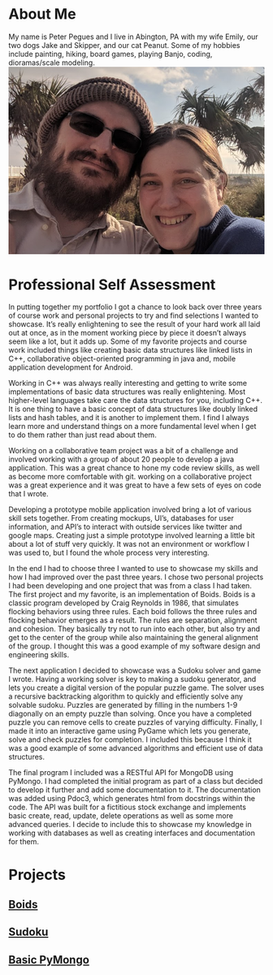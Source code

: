 # About Me
My name is Peter Pegues and I live in Abington, PA with my wife Emily, our two dogs Jake and Skipper, and our cat Peanut. 
Some of my hobbies include painting, hiking, board games, playing Banjo, coding, dioramas/scale modeling.
![picture of me](./profilePicture.png)
# Professional Self Assessment
In putting together my portfolio I got a chance to look back over three years of course work and personal projects to try and find selections I wanted to showcase. It’s really enlightening to see the result of your hard work all laid out at once, as in the moment working piece by piece it doesn’t always seem like a lot, but it adds up. Some of my favorite projects and course work included things like creating basic data structures like linked lists in C++, collaborative object-oriented programming in java and, mobile application development for Android. 

Working in C++ was always really interesting and getting to write some implementations of basic data structures was really enlightening. Most higher-level languages take care the data structures for you, including C++. It is one thing to have a basic concept of data structures like doubly linked lists and hash tables, and it is another to implement them. I find I always learn more and understand things on a more fundamental level when I get to do them rather than just read about them. 

Working on a collaborative team project was a bit of a challenge and involved working with a group of about 20 people to develop a java application. This was a great chance to hone my code review skills, as well as become more comfortable with git. working on a collaborative project was a great experience and it was great to have a few sets of eyes on code that I wrote.

Developing a prototype mobile application involved bring a lot of various skill sets together. From creating mockups, UI’s, databases for user information, and API’s to interact with outside services like twitter and google maps. Creating just a simple prototype involved learning a little bit about a lot of stuff very quickly. It was not an environment or workflow I was used to, but I found the whole process very interesting.

 In the end I had to choose three I wanted to use to showcase my skills and how I had improved over the past three years. I chose two personal projects I had been developing and one project that was from a class I had taken. The first project and my favorite, is an implementation of Boids. Boids is a classic program developed by Craig Reynolds in 1986, that simulates flocking behaviors using three rules. Each boid follows the three rules and flocking behavior emerges as a result. The rules are separation, alignment and cohesion. They basically try not to run into each other, but also try and get to the center of the group while also maintaining the general alignment of the group. I thought this was a good example of my software design and engineering skills. 

The next application I decided to showcase was a Sudoku solver and game I wrote. Having a working solver is key to making a sudoku generator, and lets you create a digital version of the popular puzzle game. The solver uses a recursive backtracking algorithm to quickly and efficiently solve any solvable sudoku. Puzzles are generated by filling in the numbers 1-9 diagonally on an empty puzzle than solving. Once you have a completed puzzle you can remove cells to create puzzles of varying difficulty. Finally, I made it into an interactive game using PyGame which lets you generate, solve and check puzzles for completion. I included this because I think it was a good example of some advanced algorithms and efficient use of data structures.

The final program I included was a RESTful API for MongoDB using PyMongo. I had completed the initial program as part of a class but decided to develop it further and add some documentation to it. The documentation was added using Pdoc3, which generates html from docstrings within the code. The API was built for a fictitious stock exchange and implements basic create, read, update, delete operations as well as some more advanced queries. I decide to include this to showcase my knowledge in working with databases as well as creating interfaces and documentation for them.

# Projects

## [Boids](/projects/boids/boids)

## [Sudoku](/projects/sudoku/sudoku)

## [Basic PyMongo](/projects/pyMongo/pymongo)
